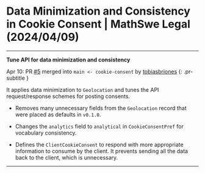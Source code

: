<!-- Copyright (c) 2024 Tobias Briones. All rights reserved. -->
<!-- SPDX-License-Identifier: CC-BY-4.0 -->
<!-- This file is part of https://github.com/tobiasbriones/blog -->

# Data Minimization and Consistency in Cookie Consent | MathSwe Legal (2024/04/09)

---

**Tune API for data minimization and consistency**

Apr 10: PR [#5](https://github.com/mathswe/legal/pull/5) merged into `main
<- cookie-consent` by [tobiasbriones](https://github.com/tobiasbriones)
{: .pr-subtitle }

It applies data minimization to `Geolocation` and tunes the API request/response
schemes for posting consents.

- Removes many unnecessary fields from the `Geolocation` record that were placed
  as defaults in `v0.1.0`.

- Changes the `analytics` field to `analytical` in `CookieConsentPref` for
  vocabulary consistency.

- Defines the `ClientCookieConsent` to respond with more appropriate information
  to consume by the client. It prevents sending all the data back to the client,
  which is unnecessary.

---

